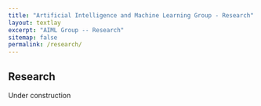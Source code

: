 ```yaml
---
title: "Artificial Intelligence and Machine Learning Group - Research"
layout: textlay
excerpt: "AIML Group -- Research"
sitemap: false
permalink: /research/
---
```


## Research

Under construction
